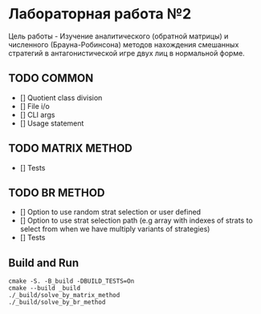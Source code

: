 # Лабораторная работа №2
Цель работы - Изучение аналитического (обратной матрицы) и численного (Брауна-Робинсона) методов нахождения смешанных стратегий в антагонистической игре двух лиц в нормальной форме.

## TODO COMMON

- [] Quotient class division
- [] File i/o
- [] CLI args 
- [] Usage statement

## TODO MATRIX METHOD

- [] Tests

## TODO BR METHOD

- [] Option to use random strat selection or user defined
- [] Option to use strat selection path (e.g array with indexes of strats to select from when we have multiply variants of strategies)
- [] Tests

## Build and Run
```
cmake -S. -B_build -DBUILD_TESTS=On
cmake --build _build
./_build/solve_by_matrix_method
./_build/solve_by_br_method
```
